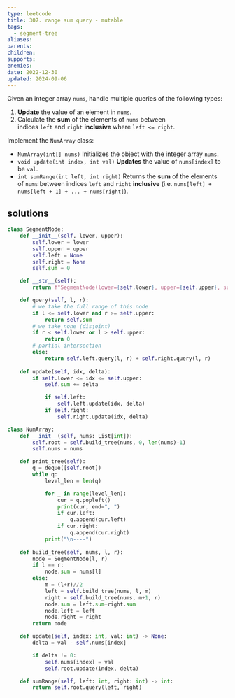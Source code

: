 ```yaml
---
type: leetcode
title: 307. range sum query - mutable
tags:
  - segment-tree
aliases: 
parents: 
children: 
supports: 
enemies: 
date: 2022-12-30
updated: 2024-09-06
---
```


Given an integer array `nums`, handle multiple queries of the following types:

1. **Update** the value of an element in `nums`.
2. Calculate the **sum** of the elements of `nums` between indices `left` and `right` **inclusive** where `left <= right`.

Implement the `NumArray` class:

- `NumArray(int[] nums)` Initializes the object with the integer array `nums`.
- `void update(int index, int val)` **Updates** the value of `nums[index]` to be `val`.
- `int sumRange(int left, int right)` Returns the **sum** of the elements of `nums` between indices `left` and `right` **inclusive** (i.e. `nums[left] + nums[left + 1] + ... + nums[right]`).

## solutions

```python
class SegmentNode:
    def __init__(self, lower, upper):
        self.lower = lower
        self.upper = upper
        self.left = None
        self.right = None
        self.sum = 0

    def __str__(self):
        return f"SegmentNode(lower={self.lower}, upper={self.upper}, sum={self.sum}"

    def query(self, l, r):
        # we take the full range of this node
        if l <= self.lower and r >= self.upper:
            return self.sum
        # we take none (disjoint)
        if r < self.lower or l > self.upper:
            return 0
        # partial intersection
        else:
            return self.left.query(l, r) + self.right.query(l, r)
    
    def update(self, idx, delta):
        if self.lower <= idx <= self.upper:
            self.sum += delta

            if self.left:
                self.left.update(idx, delta)
            if self.right:
                self.right.update(idx, delta)

class NumArray:
    def __init__(self, nums: List[int]):
        self.root = self.build_tree(nums, 0, len(nums)-1)
        self.nums = nums

    def print_tree(self):
        q = deque([self.root])
        while q:
            level_len = len(q)

            for _ in range(level_len):
                cur = q.popleft()
                print(cur, end=", ")
                if cur.left:
                    q.append(cur.left)
                if cur.right:
                    q.append(cur.right)
            print("\n----")
    
    def build_tree(self, nums, l, r):
        node = SegmentNode(l, r)
        if l == r:
            node.sum = nums[l] 
        else:
            m = (l+r)//2
            left = self.build_tree(nums, l, m)
            right = self.build_tree(nums, m+1, r)
            node.sum = left.sum+right.sum
            node.left = left
            node.right = right
        return node

    def update(self, index: int, val: int) -> None:
        delta = val - self.nums[index]

        if delta != 0:
            self.nums[index] = val
            self.root.update(index, delta)

    def sumRange(self, left: int, right: int) -> int:
        return self.root.query(left, right)

```
